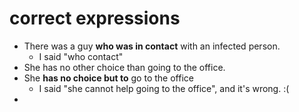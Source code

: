 # correct expressions
 - There was a guy **who was in contact** with an infected person.
   - I said "who contact"
 - She has no other choice than going to the office.
 - She **has no choice but to** go to the office
   - I said "she cannot help going to the office", and it's wrong. :(
- 
